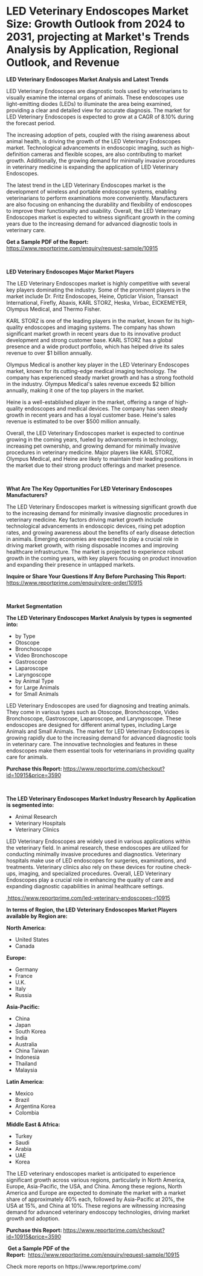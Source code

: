 <p><h1>LED Veterinary Endoscopes Market Size: Growth Outlook from 2024 to 2031, projecting at Market's Trends Analysis by Application, Regional Outlook, and Revenue</h1></p><p><strong>LED Veterinary Endoscopes Market Analysis and Latest Trends</strong></p>
<p><p>LED Veterinary Endoscopes are diagnostic tools used by veterinarians to visually examine the internal organs of animals. These endoscopes use light-emitting diodes (LEDs) to illuminate the area being examined, providing a clear and detailed view for accurate diagnosis. The market for LED Veterinary Endoscopes is expected to grow at a CAGR of 8.10% during the forecast period.</p><p>The increasing adoption of pets, coupled with the rising awareness about animal health, is driving the growth of the LED Veterinary Endoscopes market. Technological advancements in endoscopic imaging, such as high-definition cameras and flexible scopes, are also contributing to market growth. Additionally, the growing demand for minimally invasive procedures in veterinary medicine is expanding the application of LED Veterinary Endoscopes.</p><p>The latest trend in the LED Veterinary Endoscopes market is the development of wireless and portable endoscope systems, enabling veterinarians to perform examinations more conveniently. Manufacturers are also focusing on enhancing the durability and flexibility of endoscopes to improve their functionality and usability. Overall, the LED Veterinary Endoscopes market is expected to witness significant growth in the coming years due to the increasing demand for advanced diagnostic tools in veterinary care.</p></p>
<p><strong>Get a Sample PDF of the Report:&nbsp;</strong> <a href="https://www.reportprime.com/enquiry/request-sample/10915">https://www.reportprime.com/enquiry/request-sample/10915</a></p>
<p>&nbsp;</p>
<p><strong>LED Veterinary Endoscopes Major Market Players</strong></p>
<p><p>The LED Veterinary Endoscopes market is highly competitive with several key players dominating the industry. Some of the prominent players in the market include Dr. Fritz Endoscopes, Heine, Opticlar Vision, Transact International, Firefly, Abaxis, KARL STORZ, Heska, Virbac, EICKEMEYER, Olympus Medical, and Thermo Fisher.</p><p>KARL STORZ is one of the leading players in the market, known for its high-quality endoscopes and imaging systems. The company has shown significant market growth in recent years due to its innovative product development and strong customer base. KARL STORZ has a global presence and a wide product portfolio, which has helped drive its sales revenue to over $1 billion annually.</p><p>Olympus Medical is another key player in the LED Veterinary Endoscopes market, known for its cutting-edge medical imaging technology. The company has experienced steady market growth and has a strong foothold in the industry. Olympus Medical's sales revenue exceeds $2 billion annually, making it one of the top players in the market.</p><p>Heine is a well-established player in the market, offering a range of high-quality endoscopes and medical devices. The company has seen steady growth in recent years and has a loyal customer base. Heine's sales revenue is estimated to be over $500 million annually.</p><p>Overall, the LED Veterinary Endoscopes market is expected to continue growing in the coming years, fueled by advancements in technology, increasing pet ownership, and growing demand for minimally invasive procedures in veterinary medicine. Major players like KARL STORZ, Olympus Medical, and Heine are likely to maintain their leading positions in the market due to their strong product offerings and market presence.</p></p>
<p>&nbsp;</p>
<p><strong>What Are The Key Opportunities For LED Veterinary Endoscopes Manufacturers?</strong></p>
<p><p>The LED Veterinary Endoscopes market is witnessing significant growth due to the increasing demand for minimally invasive diagnostic procedures in veterinary medicine. Key factors driving market growth include technological advancements in endoscopic devices, rising pet adoption rates, and growing awareness about the benefits of early disease detection in animals. Emerging economies are expected to play a crucial role in driving market growth, with rising disposable incomes and improving healthcare infrastructure. The market is projected to experience robust growth in the coming years, with key players focusing on product innovation and expanding their presence in untapped markets.</p></p>
<p><strong>Inquire or Share Your Questions If Any Before Purchasing This Report:</strong> <a href="https://www.reportprime.com/enquiry/pre-order/10915">https://www.reportprime.com/enquiry/pre-order/10915</a></p>
<p>&nbsp;</p>
<p><strong>Market Segmentation</strong></p>
<p><strong>The LED Veterinary Endoscopes Market Analysis by types is segmented into:</strong></p>
<p><ul><li>by Type</li><li>Otoscope</li><li>Bronchoscope</li><li>Video Bronchoscope</li><li>Gastroscope</li><li>Laparoscope</li><li>Laryngoscope</li><li>by Animal Type</li><li>for Large Animals</li><li>for Small Animals</li></ul></p>
<p><p>LED Veterinary Endoscopes are used for diagnosing and treating animals. They come in various types such as Otoscope, Bronchoscope, Video Bronchoscope, Gastroscope, Laparoscope, and Laryngoscope. These endoscopes are designed for different animal types, including Large Animals and Small Animals. The market for LED Veterinary Endoscopes is growing rapidly due to the increasing demand for advanced diagnostic tools in veterinary care. The innovative technologies and features in these endoscopes make them essential tools for veterinarians in providing quality care for animals.</p></p>
<p><strong>Purchase this Report:&nbsp;</strong><a href="https://www.reportprime.com/checkout?id=10915&price=3590">https://www.reportprime.com/checkout?id=10915&price=3590</a></p>
<p>&nbsp;</p>
<p><strong>The LED Veterinary Endoscopes Market Industry Research by Application is segmented into:</strong></p>
<p><ul><li>Animal Research</li><li>Veterinary Hospitals</li><li>Veterinary Clinics</li></ul></p>
<p><p>LED Veterinary Endoscopes are widely used in various applications within the veterinary field. In animal research, these endoscopes are utilized for conducting minimally invasive procedures and diagnostics. Veterinary hospitals make use of LED endoscopes for surgeries, examinations, and treatments. Veterinary clinics also rely on these devices for routine check-ups, imaging, and specialized procedures. Overall, LED Veterinary Endoscopes play a crucial role in enhancing the quality of care and expanding diagnostic capabilities in animal healthcare settings.</p></p>
<p><a href="https://www.reportprime.com/led-veterinary-endoscopes-r10915">&nbsp;https://www.reportprime.com/led-veterinary-endoscopes-r10915</a></p>
<p><strong>In terms of Region, the LED Veterinary Endoscopes Market Players available by Region are:</strong></p>
<p>
    <p> <strong> North America: </strong>
        <ul>
            <li>United States</li>
            <li>Canada</li>
        </ul>
        </p> 
    <p> <strong> Europe: </strong>
        <ul>
            <li>Germany</li>
            <li>France</li>
            <li>U.K.</li>
            <li>Italy</li>
            <li>Russia</li>
        </ul>
        </p> 
    <p> <strong> Asia-Pacific: </strong>
        <ul>
            <li>China</li>
            <li>Japan</li>
            <li>South Korea</li>
            <li>India</li>
            <li>Australia</li>
            <li>China Taiwan</li>
            <li>Indonesia</li>
            <li>Thailand</li>
            <li>Malaysia</li>
        </ul>
        </p> 
    <p> <strong> Latin America: </strong>
        <ul>
            <li>Mexico</li>
            <li>Brazil</li>
            <li>Argentina Korea</li>
            <li>Colombia</li>
        </ul>
        </p> 
    <p> <strong> Middle East & Africa: </strong>
        <ul>
            <li>Turkey</li>
            <li>Saudi</li>
            <li>Arabia</li>
            <li>UAE</li>
            <li>Korea</li>
        </ul>
    </p>
    </p>
<p><p>The LED veterinary endoscopes market is anticipated to experience significant growth across various regions, particularly in North America, Europe, Asia-Pacific, the USA, and China. Among these regions, North America and Europe are expected to dominate the market with a market share of approximately 40% each, followed by Asia-Pacific at 20%, the USA at 15%, and China at 10%. These regions are witnessing increasing demand for advanced veterinary endoscopy technologies, driving market growth and adoption.</p></p>
<p><strong>Purchase this Report: </strong><a href="https://www.reportprime.com/checkout?id=10915&price=3590">https://www.reportprime.com/checkout?id=10915&price=3590</a></p>
<p>&nbsp;<strong>Get a Sample PDF of the Report:&nbsp;&nbsp;</strong><a href="https://www.reportprime.com/enquiry/request-sample/10915">https://www.reportprime.com/enquiry/request-sample/10915</a></p>
<p><strong></strong></p>
<p>Check more reports on https://www.reportprime.com/</p>